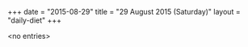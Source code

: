 +++
date = "2015-08-29"
title = "29 August 2015 (Saturday)"
layout = "daily-diet"
+++

\<no entries\>